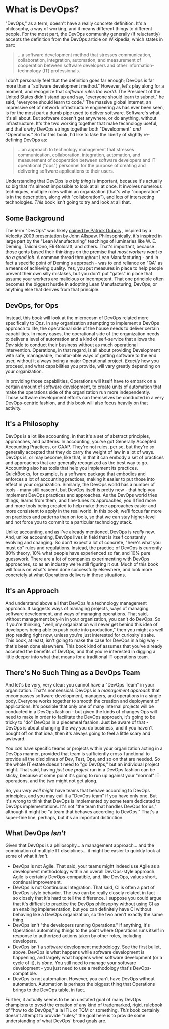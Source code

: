 # What is DevOps?
"DevOps," as a term, doesn't have a really concrete definition. It's a philosophy, a way of working, and it means different things to different people. For the most part, the DevOps community generally (if reluctantly) accepts the definition from the DevOps article on Wikipedia, which states in part:

> ...a software development method that stresses communication, collaboration, integration, automation, and measurement of cooperation between software developers and other information-technology (IT) professionals.

I don't personally feel that the definition goes far enough; DevOps is far more than a "software development method." However, let's play along for a moment, and recognize that _software rules the world_. The President of the United States didn't stand up and say, "everyone should learn to subnet," he said, "everyone should learn to code." The massive global Internet, an impressive set of network infrastructure engineering as has ever been seen, is for the most part a dumb pipe used to deliver software. Software's what it's all about. But software doesn't get anywhere, or do anything, without infrastructure. It's the two working together that make technology useful, and that's why DevOps strings together both "Development" _and_ "Operations." So for this book, I'd like to take the liberty of slightly re-defining DevOps as:

> ...an approach to technology management that stresses communication, collaboration, integration, automation, and measurement of cooperation between software developers and IT operational ("ops") personnel for the purpose of creating and delivering software applications to their users.

Understanding that DevOps is _a big thing_ is important, because it's actually so big that it's almost impossible to look at all at once. It involves numerous techniques, multiple roles within an organization (that's why "cooperation" is in the description, along with "collaboration"), and lots of intersecting technologies. _This_ book isn't going to try and look at all that. 

## Some Background
The term "DevOps" was likely [coined by Patrick Dubois](http://jedi.be/blog) , inspired by a [Velocity 2009 presentation by John Allspaw](https://www.youtube.com/watch?v=LdOe18KhtT4). Philosophically, it's inspired in large part by the "Lean Manufacturing" teachings of luminaries like W. E. Deming, Taiichi Ono, Eli Goldratt, and others. That's important, because those gents based their thinkings on the premise that _most workers want to do a good job_. A common thread throughout Lean Manufacturing - and in fact a specific point of Deming's approach - was to end reliance on "QA" as a means of achieving quality. Yes, you put measures in place to help people prevent their own silly mistakes, but you don't put "gates" in place that assume your workers are malicious or incompetent. That one principle often becomes the biggest hurdle in adopting Lean Manufacturing, DevOps, or anything else that derives from that principle.

## DevOps, for Ops
Instead, this book will look at the microcosm of DevOps related more specifically to _Ops_. In any organization attempting to implement a DevOps approach to life, the operational side of the house needs to deliver certain capabilities. In many cases, the operational side of the organization needs to deliver a level of automation and a kind of self-service that allows the _Dev_ side to conduct their business without as much operational intervention. Operations, in that regard, is all about providing Development with safe, manageable, monitor-able ways of getting software to the end user, without it always being a major Operational project. _Exactly_ how you proceed, and what capabilities you provide, will vary greatly depending on your organization. 

In providing those capabilities, Operations will itself have to embark on a certain amount of software development, to create units of automation that make the operations side of the organization run more independently. Those software development efforts can themselves be conducted in a very DevOps-centric fashion, and this book will also focus heavily on that activity.

## It's a Philosophy
DevOps is a lot like accounting, in that it's a set of abstract principles, approaches, and patterns. In accounting, you've got Generally Accepted Accounting Practices, or GAAP. They're not rules, per se, but they're _so_ generally accepted that they do carry the weight of law in a lot of ways. DevOps is, or may become, like that, in that it can embody a set of practices and approaches that are generally recognized as the best way to go. Accounting also has tools that help you implement its practices. QuickBooks, for example, is a software package that embodies and enforces a lot of accounting practices, making it easier to put those into effect in your organization. Similarly, the DevOps world has a number of tools - many still nascent, but DevOps itself is pretty new - that help you implement DevOps practices and approaches. As the DevOps world tries things, learns from them, and fine-tunes its approaches, you'll find more and more tools being created to help make those approaches easier and more consistent to apply in the real world. In this book, we'll focus far more on practices and patterns than on tools, so that we can stay higher-level and not force you to commit to a particular technology stack.

Unlike accounting, and as I've already mentioned, DevOps is _really_ new. And, unlike accounting, DevOps lives in field that is itself constantly evolving and changing. So don't expect a lot of concrete, "here's what you must do" rules and regulations. Instead, the practice of DevOps is currently 80% theory, 10% what people have experienced so far, and 10% pure guesswork. There are a lot of companies experimenting with DevOps approaches, so as an industry we're still figuring it out. Much of this book will focus on what's been done successfully elsewhere, and look more concretely at what Operations delivers in those situations. 

## It's an Approach
And understand above all that DevOps _is_ a technology management approach. It suggests ways of managing projects, ways of managing software development, and ways of managing operations. That said, without management buy-in in your organization, you can't do DevOps. So if you're thinking, "well, my organization will never get behind this idea of developers being able to push code into production," then you might as well stop reading right now, unless you're just interested for curiosity's sake. This book, at least, isn't going to make the case for DevOps in a big way - that's been done elsewhere. This book kind of assumes that you've already accepted the benefits of DevOps, and that you're interested in digging a little deeper into what that means for a traditional IT operations team.

## There's No Such Thing as a DevOps Team
And let's be very, very clear: you cannot have a "DevOps Team" in your organization. That's nonsensical. DevOps is a _management approach_ that encompasses software development, managers, and operations in a single body. Everyone works together to smooth the creation and deployment of applications. It's possible that only one of many internal projects will be conducted in a DevOps fashion - but given the kinds of changes Ops will need to make in order to facilitate the DevOps approach, it's going to be tricky to "do" DevOps in a piecemeal fashion. Just be aware of that - DevOps is about changing the way you do business, and if you haven't bought off on that idea, then it's always going to feel a little scary and awkward.

You _can_ have specific teams or projects within your organization acting in a DevOps manner, provided that team is sufficiently cross-functional to provide all the disciplines of Dev, Test, Ops, and so on that are needed. So the whole IT estate doesn't need to "go DevOps," but an individual project might. That said, having _just one project_ run in a DevOps fashion can be sticky, because at some point it's going to run up against your "normal" IT operations, and the two might not get along.

So, you _very well might_ have teams that behave according to DevOps principles, and you may call it a "DevOps team" if you have only one. But it's wrong to think that DevOps is implemented by some team dedicated to DevOps implementations. It's not "the team that handles DevOps for us," although it might be "a team that behaves according to DevOps." That's a super-fine line, perhaps, but it's an important distinction. 

## What DevOps _Isn't_
Given that DevOps is a philosophy... a management approach... and the combination of multiple IT disciplines... it might be easier to quickly look at some of what it _isn't_.

* DevOps is not Agile. That said, your teams might indeed use Agile as a development methodology within an overall DevOps-style approach. Agile is certainly DevOps-compatible, and, like DevOps, values short, continual improvement.
* DevOps is not Continuous Integration. That said, CI is often a part of DevOps-style behavior. The two can be really closely related, in fact - so closely that it's hard to tell the difference. I suppose you could argue that it's difficult to practice the DevOps philosophy without using CI as an enabling implementation, but you can definitely have CI without behaving like a DevOps organization, so the two aren't exactly the same thing.
* DevOps isn't "the developers running Operations." If anything, it's Operations automating things to the point where Operations runs itself in response to authorized actions taken by other roles, including developers.
* DevOps isn't a software development methodology. See the first bullet, above. DevOps is what happens while software development is happening, and largely what happens when software development (or a cycle of it), is _done_. You still need to manage your software development - you just need to use a methodology that's DevOps-compatible. 
* DevOps is not automation. However, you can't have DevOps without automation. Automation is perhaps the biggest thing that Operations brings to the DevOps table, in fact.

Further, it actually seems to be an unstated goal of many DevOps champions to _avoid_ the creation of any kind of trademarked, rigid, rulebook of "how to do DevOps," a la ITIL or TQM or something. _This_ book certainly doesn't attempt to provide "rules;" the goal here is to provide some understanding of what DevOps' broad goals are.
